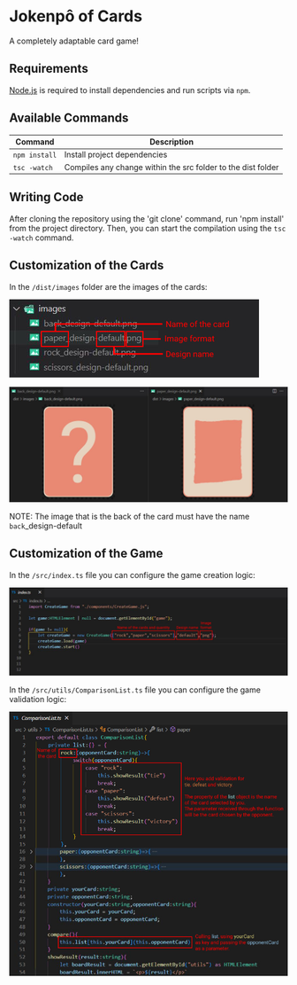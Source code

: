 # Jokenpô of Cards

A completely adaptable card game!

## Requirements

[Node.js](https://nodejs.org) is required to install dependencies and run scripts via `npm`.

## Available Commands

| Command       | Description                                                  |
| ------------- | ------------------------------------------------------------ |
| `npm install` | Install project dependencies                                 |
| `tsc -watch`  | Compiles any change within the src folder to the dist folder |

## Writing Code

After cloning the repository using the 'git clone' command, run 'npm install' from the project directory. Then, you can start the compilation using the `tsc -watch` command.

## Customization of the Cards

In the `/dist/images` folder are the images of the cards:

![Example of images folder](/public/example-images-folder.jpg "Example of images folder")

![Example of card images](/public/example-card-images.jpg "Example of card images")

NOTE: The image that is the back of the card must have the name `back`\_design-default

## Customization of the Game

In the `/src/index.ts` file you can configure the game creation logic:

![Example of game creation logic](/public/example-game-creation-logic.jpg "Example of game creation logic")

In the `/src/utils/ComparisonList.ts` file you can configure the game validation logic:

![Example of game validation logic](/public/example-game-validation-logic.jpg "Example of game validation logic")
